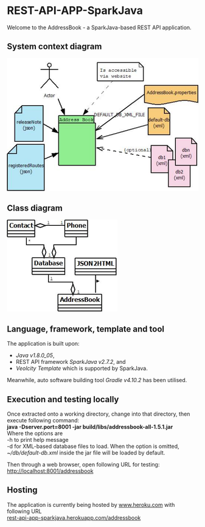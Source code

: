 # REST-API-APP-SparkJava
Welcome to the AddressBook - a SparkJava-based REST API application.

## System context diagram
![System Context Diagram](doco/img/ContextDiagram.jpeg)

## Class diagram
![Class Diagram](doco/img/ClassDiagram.jpeg)

## Language, framework, template and tool
The application is built upon:
   * _Java v1.8.0_05_, 
   * REST API framework _SparkJava v2.7.2_, and 
   * _Veolcity Template_ which is supported by SparkJava.</br>

Meanwhile, auto software building tool _Gradle v4.10.2_ has been utilised.

## Execution and testing locally
Once extracted onto a working directory, change into that directory, then execute following command:</br>
__java -Dserver.port=8001 -jar build/libs/addressbook-all-1.5.1.jar__</br>
Where the options are</br>
-h to print help message</br>
-d for XML-based database files to load. When the option is omitted, _~/db/default-db.xml_ inside the jar file will be loaded by default.</br>

Then through a web browser, open following URL for testing:</br>
[http://localhost:8001/addressbook](http://localhost:8001/addressbook)

## Hosting
The application is currently being hosted by www.heroku.com with following URL<br/>
[rest-api-app-sparkjava.herokuapp.com/addressbook](https://rest-api-app-sparkjava.herokuapp.com/addressbook)
